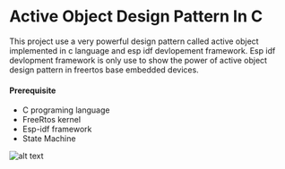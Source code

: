 # Active Object Design Pattern In C 

This project use a very powerful design pattern called active object implemented in c language and esp idf devlopement framework.
Esp idf devlopment framework is only use to show the power of active object design pattern in freertos base embedded devices.

#### Prerequisite
- C programing language
- FreeRtos kernel 
- Esp-idf framework
- State Machine

![alt text](https://github.com/rupantar2002/active-object/state-machine/images/SM_of_Blinky.png?raw=true)
